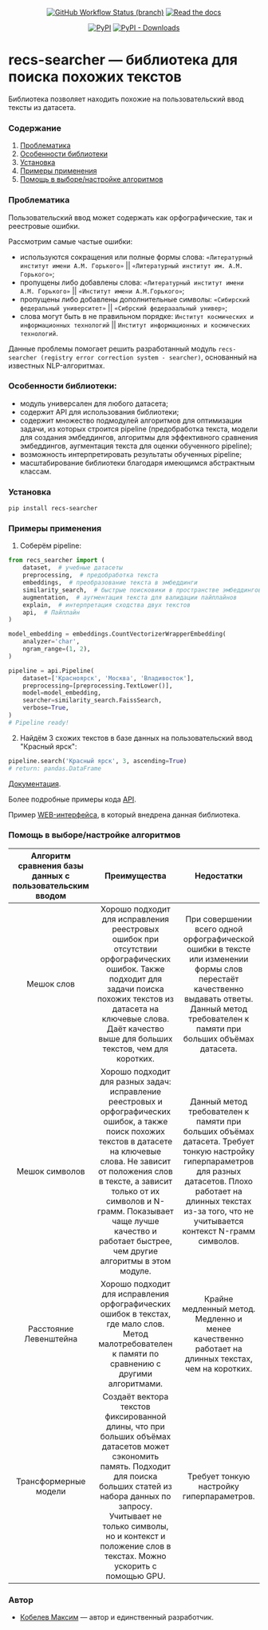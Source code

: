 <div align="center">

[![GitHub Workflow Status (branch)](https://img.shields.io/github/actions/workflow/status/sheriff1max/recs-searcher/.github/workflows/python-app.yml)](https://github.com/sheriff1max/recs-searcher/actions/workflows/python-app.yaml)
[![Read the docs](https://img.shields.io/readthedocs/recs-searcher)](https://recs-searcher.readthedocs.io/ru/latest/)

[![PyPI](https://img.shields.io/pypi/v/recs-searcher?color=blue&style=for-the-badge&logo=pypi&logoColor=white)](https://pypi.org/project/recs-searcher/) 
[![PyPI - Downloads](https://img.shields.io/pypi/dm/recs-searcher?style=for-the-badge&color=blue)](https://pepy.tech/project/recs-searcher) 
<br>
</div>

# recs-searcher — библиотека для поиска похожих текстов
Библиотека позволяет находить похожие на пользовательский ввод тексты из датасета.

### Содержание
 1. [Проблематика](#problems)
 2. [Особенности библиотеки](#features)
 3. [Установка](#install)
 4. [Примеры применения](#examples)
 5. [Помощь в выборе/настройке алгоритмов](#help)

### Проблематика <a name="problems"></a>
Пользовательский ввод может содержать как орфографические, так и реестровые ошибки.

Рассмотрим самые частые ошибки:
- используются сокращения или полные формы слова: `«Литературный институт имени А.М. Горького»` || `«Литературный институт им. А.М. Горького»`;
- пропущены либо добавлены слова: `«Литературный институт имени А.М. Горького»` || `«Институт имени А.М.Горького»`;
- пропущены либо добавлены дополнительные символы: `«Сибирский федеральный университет»` || `«Сибрский федерааальный универ»`;
- слова могут быть в не правильном порядке: `Институт космических и информационных технологий` || `Институт информационных и космических технологий`.

Данные проблемы помогает решить разработанный модуль `recs-searcher (registry error correction system - searcher)`, основанный на известных NLP-алгоритмах.

### Особенности библиотеки: <a name="features"></a>
 - модуль универсален для любого датасета;
 - содержит API для использования библиотеки;
 - содержит множество подмодулей алгоритмов для оптимизации задачи, из которых строится pipeline (предобработка текста, модели для создания эмбеддингов, алгоритмы для эффективного сравнения эмбеддингов, аугментация текста для оценки обученного pipeline);
 - возможность интерпретировать результаты обученных pipeline;
 - масштабирование библиотеки благодаря имеющимся абстрактным классам.

### Установка <a name="install"></a>

```commandline
pip install recs-searcher
```

### Примеры применения <a name="examples"></a>

1. Соберём pipeline:
```python
from recs_searcher import (
    dataset,  # учебные датасеты
    preprocessing,  # предобработка текста
    embeddings,  # преобразование текста в эмбеддинги
    similarity_search,  # быстрые поисковики в пространстве эмбеддингов
    augmentation,  # аугментация текста для валидации пайплайнов
    explain,  # интерпретация сходства двух текстов
    api,  # Пайплайн
)

model_embedding = embeddings.CountVectorizerWrapperEmbedding(
    analyzer='char',
    ngram_range=(1, 2),
)

pipeline = api.Pipeline(
    dataset=['Красноярск', 'Москва', 'Владивосток'],
    preprocessing=[preprocessing.TextLower()],
    model=model_embedding,
    searcher=similarity_search.FaissSearch,
    verbose=True,
)
# Pipeline ready!
```

2. Найдём 3 схожих текстов в базе данных на пользовательский ввод "Красный ярск":
```python
pipeline.search('Красный ярск', 3, ascending=True)
# return: pandas.DataFrame
```

[Документация](https://recs-searcher.readthedocs.io/ru/latest/).

Более подробные примеры кода [API](https://github.com/sheriff1max/recs-searcher/blob/master/notebooks/tutorial_rus.ipynb).

Пример [WEB-интерфейса](https://github.com/sheriff1max/web-recs-searcher), в который внедрена данная библиотека.

### Помощь в выборе/настройке алгоритмов <a name="help"></a>

| Алгоритм сравнения базы данных с пользовательским вводом | Преимущества | Недостатки |
| :-----: | :---: | :---: |
| Мешок слов | Хорошо подходит для исправления реестровых ошибок при отсутствии орфографических ошибок. Также подходит для задачи поиска похожих текстов из датасета на ключевые слова. Даёт качество выше для больших текстов, чем для коротких. | При совершении всего одной орфографической ошибки в тексте или изменении формы слов перестаёт качественно выдавать ответы. Данный метод требователен к памяти при больших объёмах датасета. |
| Мешок символов | Хорошо подходит для разных задач: исправление реестровых и орфографических ошибок, а также поиск похожих текстов в датасете на ключевые слова. Не зависит от положения слов в тексте, а зависит только от их символов и N-грамм. Показывает чаще лучше качество и работает быстрее, чем другие алгоритмы в этом модуле. | Данный метод требователен к памяти при больших объёмах датасета. Требует тонкую настройку гиперпараметров для разных датасетов. Плохо работает на длинных текстах из-за того, что не учитывается контекст N-грамм символов. |
| Расстояние Левенштейна | Хорошо подходит для исправления орфографических ошибок в текстах, где мало слов. Метод малотребователен к памяти по сравнению с другими алгоритмами. | Крайне медленный метод. Медленно и менее качественно работает на длинных текстах, чем на коротких. |
| Трансформерные модели | Создаёт вектора текстов фиксированной длины, что при больших объёмах датасетов может сэкономить память. Подходит для поиска больших статей из набора данных по запросу. Учитывает не только символы, но и контекст и положение слов в текстах. Можно ускорить с помощью GPU. | Требует тонкую настройку гиперпараметров. |

### Автор
- [Кобелев Максим](https://github.com/sheriff1max) — автор и единственный разработчик.
